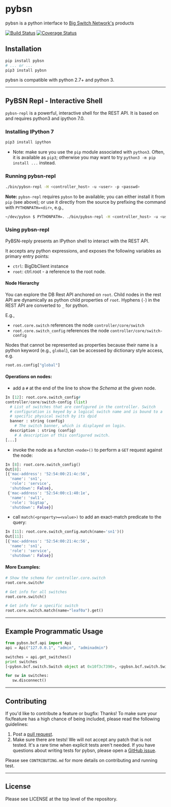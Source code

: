 # pybsn
pybsn is a python interface to [Big Switch Network's](http://bigswitch.com) products

[![Build Status](https://travis-ci.org/floodlight/pybsn.svg)](https://travis-ci.org/floodlight/pybsn)
[![Coverage Status](https://coveralls.io/repos/floodlight/pybsn/badge.svg)](https://coveralls.io/r/floodlight/pybsn)
## Installation

```bash
pip install pybsn
# ... or ...
pip3 install pybsn
```
pybsn is compatible with python 2.7+ and python 3.

---
## PyBSN Repl - Interactive Shell

`pybsn-repl` is a powerful, interactive shell for the REST API. It is based on and requires python3 and ipython 7.0.

### Installing IPython 7
```bash
pip3 install ipython
```
* Note: make sure you use the `pip` module associated with `python3`. Often, it is available as `pip3`; otherwise you may want to try `python3 -m pip install ...` instead.

### Running pybsn-repl
```bash
./bin/pybsn-repl -H <controller_host> -u <user> -p <passwd>
```
**Note:** `pybsn-repl` requires `pybsn` to be available; you can either install it from `pip` (see above); or use it directly from the source by prefixing the
command with `PYTHONPATH=<dir>`, e.g.,

```bash
~/dev/pybsn $ PYTHONPATH=. ./bin/pybsn-repl -H <controller_host> -u <user> -p <passwd>
```

### Using pybsn-repl

PyBSN-reply presents an IPython shell to interact with the REST API.

It accepts any python expressions, and exposes the following variables as primary
entry points:
* `ctrl`: BigDbClient instance
* `root`: ctrl.root - a reference to the root node.

#### Node Hierarchy

You can explore the DB Rest API anchored on `root`. Child nodes in the rest API are
dynamically as python child properties of `root`. Hyphens (`-`) in the REST API
are converted to `_` for python.

E.g.,
* `root.core.switch` references the node `controller/core/switch`
* `root.core.switch_config` references the node `controller/core/switch-config`

Nodes that cannot be represented as properties because their name is a python keyword (e.g., `global`), can be accessed by dictionary style access, e.g.
```python
root.os.config["global"]
```

#### Operations on nodes:
* add a `#` at the end of the line to show the *Schema* at the given node.
```python
In [12]: root.core.switch_config#
controller/core/switch-config (list)
  # List of switches that are configured in the controller. Switch
  # configuration is keyed by a logical switch name and is bound to a
  # specific physical switch by its dpid
  banner : string (config)
    # The switch banner, which is displayed on login.
  description : string (config)
    # A description of this configured switch.
[...]
```

* invoke the node as a functon `<node>()` to perform a `GET` request against the node:
```python
In [8]: root.core.switch_config()
Out[8]:
[{'mac-address': '52:54:00:21:4c:56',
  'name': 'sn1',
  'role': 'service',
  'shutdown': False},
 {'mac-address': '52:54:00:c1:40:1e',
  'name': 'swl1',
  'role': 'bigtap',
  'shutdown': False}]
```
* call `match(<property>=<value>)` to add an exact-match predicate to the query:
```python
In [11]: root.core.switch_config.match(name='sn1')()
Out[11]:
[{'mac-address': '52:54:00:21:4c:56',
  'name': 'sn1',
  'role': 'service',
  'shutdown': False}]
```

#### More Examples:

```python
# Show the schema for controller.core.switch
root.core.switch#

# Get info for all switches
root.core.switch()

# Get info for a specific switch
root.core.switch.match(name="leaf0a").get()
```


---
## Example Programmatic Usage

```python
from pybsn.bcf.api import Api
api = Api("127.0.0.1", "admin", "adminadmin")

switches = api.get_switches()
print switches
[<pybsn.bcf.switch.Switch object at 0x10f3c7390>, <pybsn.bcf.switch.Switch object at 0x10f3c7790>, <pybsn.bcf.switch.Switch object at 0x10f3ec4d0>, <pybsn.bcf.switch.Switch object at 0x10f3ec610>, <pybsn.bcf.switch.Switch object at 0x10f3ec750>, <pybsn.bcf.switch.Switch object at 0x10f3ec890>, <pybsn.bcf.switch.Switch object at 0x10f3ec9d0>, <pybsn.bcf.switch.Switch object at 0x10f3ecb10>, <pybsn.bcf.switch.Switch object at 0x10f3ecc50>, <pybsn.bcf.switch.Switch object at 0x10f3ecd90>, <pybsn.bcf.switch.Switch object at 0x10f3eced0>, <pybsn.bcf.switch.Switch object at 0x10f3f6050>, <pybsn.bcf.switch.Switch object at 0x10f3f6190>, <pybsn.bcf.switch.Switch object at 0x10f3f62d0>]

for sw in switches:
   sw.disconnect()
```

---
## Contributing

If you'd like to contribute a feature or bugfix: Thanks! To make sure your
fix/feature has a high chance of being included, please read the following
guidelines:

1. Post a [pull request](https://github.com/Sovietaced/pybsn/compare/).
2. Make sure there are tests! We will not accept any patch that is not tested.
   It's a rare time when explicit tests aren't needed. If you have questions
   about writing tests for pybsn, please open a
   [GitHub issue](https://github.com/Sovietaced/pybsn/issues/new).

Please see `CONTRIBUTING.md` for more details on contributing and running test.

---

## License

Please see LICENSE at the top level of the repository.
